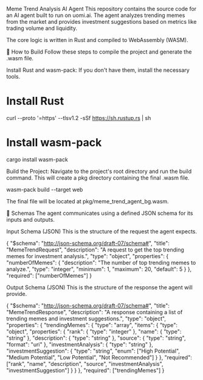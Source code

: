 Meme Trend Analysis AI Agent
This repository contains the source code for an AI agent built to run on uomi.ai. The agent analyzes trending memes from the market and provides investment suggestions based on metrics like trading volume and liquidity.

The core logic is written in Rust and compiled to WebAssembly (WASM).

🚀 How to Build
Follow these steps to compile the project and generate the .wasm file.

Install Rust and wasm-pack:
If you don't have them, install the necessary tools.

# Install Rust
curl --proto '=https' --tlsv1.2 -sSf https://sh.rustup.rs | sh

# Install wasm-pack
cargo install wasm-pack

Build the Project:
Navigate to the project's root directory and run the build command. This will create a pkg directory containing the final .wasm file.

wasm-pack build --target web

The final file will be located at pkg/meme_trend_agent_bg.wasm.

📝 Schemas
The agent communicates using a defined JSON schema for its inputs and outputs.

Input Schema (JSON)
This is the structure of the request the agent expects.

{
  "$schema": "http://json-schema.org/draft-07/schema#",
  "title": "MemeTrendRequest",
  "description": "A request to get the top trending memes for investment analysis.",
  "type": "object",
  "properties": {
    "numberOfMemes": {
      "description": "The number of top trending memes to analyze.",
      "type": "integer",
      "minimum": 1,
      "maximum": 20,
      "default": 5
    }
  },
  "required": ["numberOfMemes"]
}

Output Schema (JSON)
This is the structure of the response the agent will provide.

{
  "$schema": "http://json-schema.org/draft-07/schema#",
  "title": "MemeTrendResponse",
  "description": "A response containing a list of trending memes and investment suggestions.",
  "type": "object",
  "properties": {
    "trendingMemes": {
      "type": "array",
      "items": {
        "type": "object",
        "properties": {
          "rank": {
            "type": "integer"
          },
          "name": {
            "type": "string"
          },
          "description": {
            "type": "string"
          },
          "source": {
            "type": "string",
            "format": "uri"
          },
          "investmentAnalysis": {
            "type": "string"
          },
          "investmentSuggestion": {
            "type": "string",
            "enum": ["High Potential", "Medium Potential", "Low Potential", "Not Recommended"]
          }
        },
        "required": ["rank", "name", "description", "source", "investmentAnalysis", "investmentSuggestion"]
      }
    }
  },
  "required": ["trendingMemes"]
}
